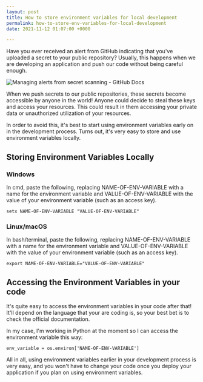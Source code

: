 ```yaml
---
layout: post
title: How to store environment variables for local development
permalink: how-to-store-env-variables-for-local-development
date: 2021-11-12 01:07:00 +0000

---
```

Have you ever received an alert from GitHub indicating that you've uploaded a secret to your public repository? Usually, this happens when we are developing an application and push our code without being careful enough.

![Managing alerts from secret scanning - GitHub Docs](https://docs.github.com/assets/images/help/repository/secret-scanning-resolve-alert-ghe.png "GitHub secret scanning warning")

When we push secrets to our public repositories, these secrets become accessible by anyone in the world! Anyone could decide to steal these keys and access your resources. This could result in them accessing your private data or unauthorized utilization of your resources.

In order to avoid this, it's best to start using environment variables early on in the development process. Turns out, it's very easy to store and use environment variables locally.

## Storing Environment Variables Locally

### Windows

In cmd, paste the following, replacing NAME-OF-ENV-VARIABLE with a name for the environment variable and VALUE-OF-ENV-VARIABLE with the value of your environment variable (such as an access key).

    setx NAME-OF-ENV-VARIABLE "VALUE-OF-ENV-VARIABLE"

### Linux/macOS

In bash/terminal, paste the following, replacing NAME-OF-ENV-VARIABLE with a name for the environment variable and VALUE-OF-ENV-VARIABLE with the value of your environment variable (such as an access key).

    export NAME-OF-ENV-VARIABLE="VALUE-OF-ENV-VARIABLE"

## Accessing the Environment Variables in your code

It's quite easy to access the environment variables in your code after that! It'll depend on the language that your are coding is, so your best bet is to check the official documentation.

In my case, I'm working in Python at the moment so I can access the environment variable this way:

    env_variable = os.environ['NAME-OF-ENV-VARIABLE']

All in all, using environment variables earlier in your development process is very easy, and you won't have to change your code once you deploy your application if you plan on using environment variables.